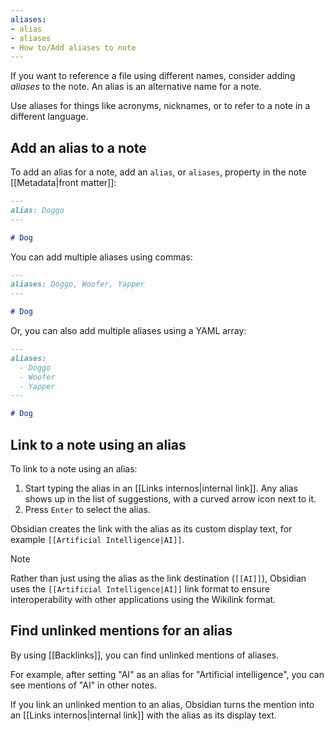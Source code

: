 ```yaml
---
aliases: 
- alias
- aliases
- How to/Add aliases to note
---
```


If you want to reference a file using different names, consider adding _aliases_ to the note. An alias is an alternative name for a note.

Use aliases for things like acronyms, nicknames, or to refer to a note in a different language.

## Add an alias to a note

To add an alias for a note, add an `alias`, or `aliases`, property in the note [[Metadata|front matter]]:

```md
---
alias: Doggo
---

# Dog
```

You can add multiple aliases using commas:

```md
---
aliases: Doggo, Woofer, Yapper
---

# Dog
```

Or, you can also add multiple aliases using a YAML array:

```md
---
aliases:
  - Doggo
  - Woofer
  - Yapper
---

# Dog
```

## Link to a note using an alias

To link to a note using an alias:

1. Start typing the alias in an [[Links internos|internal link]]. Any alias shows up in the list of suggestions, with a curved arrow icon next to it.
2. Press `Enter` to select the alias.

Obsidian creates the link with the alias as its custom display text, for example `[[Artificial Intelligence|AI]]`.

> [!note]
> Rather than just using the alias as the link destination (`[[AI]]`), Obsidian uses the `[[Artificial Intelligence|AI]]` link format to ensure interoperability with other applications using the Wikilink format.

## Find unlinked mentions for an alias

By using [[Backlinks]], you can find unlinked mentions of aliases.

For example, after setting "AI" as an alias for "Artificial intelligence", you can see mentions of "AI" in other notes.

If you link an unlinked mention to an alias, Obsidian turns the mention into an [[Links internos|internal link]] with the alias as its display text.
